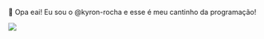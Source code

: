 👋 Opa eai! Eu sou o @kyron-rocha e esse é meu cantinho da programação!

  <img src="https://pngimg.com/uploads/welcome/welcome_PNG60.png"/>
